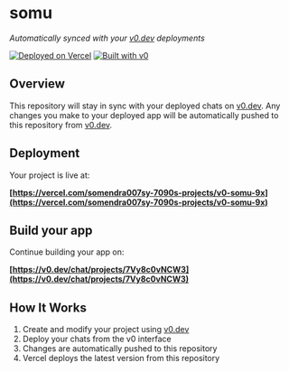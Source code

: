 # somu

*Automatically synced with your [v0.dev](https://v0.dev) deployments*

[![Deployed on Vercel](https://img.shields.io/badge/Deployed%20on-Vercel-black?style=for-the-badge&logo=vercel)](https://vercel.com/somendra007sy-7090s-projects/v0-somu-9x)
[![Built with v0](https://img.shields.io/badge/Built%20with-v0.dev-black?style=for-the-badge)](https://v0.dev/chat/projects/7Vy8c0vNCW3)

## Overview

This repository will stay in sync with your deployed chats on [v0.dev](https://v0.dev).
Any changes you make to your deployed app will be automatically pushed to this repository from [v0.dev](https://v0.dev).

## Deployment

Your project is live at:

**[https://vercel.com/somendra007sy-7090s-projects/v0-somu-9x](https://vercel.com/somendra007sy-7090s-projects/v0-somu-9x)**

## Build your app

Continue building your app on:

**[https://v0.dev/chat/projects/7Vy8c0vNCW3](https://v0.dev/chat/projects/7Vy8c0vNCW3)**

## How It Works

1. Create and modify your project using [v0.dev](https://v0.dev)
2. Deploy your chats from the v0 interface
3. Changes are automatically pushed to this repository
4. Vercel deploys the latest version from this repository